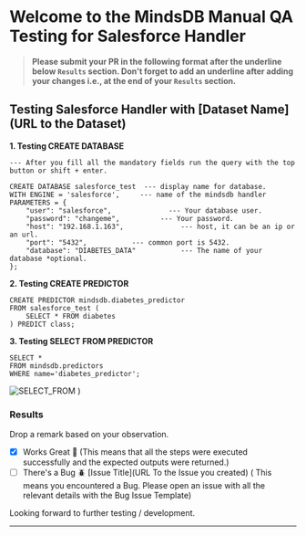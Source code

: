 # Welcome to the MindsDB Manual QA Testing for Salesforce Handler

> **Please submit your PR in the following format after the underline below `Results` section. Don't forget to add an underline after adding your changes i.e., at the end of your `Results` section.**

## Testing Salesforce Handler with [Dataset Name](URL to the Dataset)

**1. Testing CREATE DATABASE**

```
--- After you fill all the mandatory fields run the query with the top button or shift + enter. 
    
CREATE DATABASE salesforce_test  --- display name for database. 
WITH ENGINE = 'salesforce',     --- name of the mindsdb handler 
PARAMETERS = {
    "user": "salesforce",              --- Your database user.
    "password": "changeme",          --- Your password.
    "host": "192.168.1.163",              --- host, it can be an ip or an url. 
    "port": "5432",           --- common port is 5432.
    "database": "DIABETES_DATA"           --- The name of your database *optional.
};
```

**2. Testing CREATE PREDICTOR**

```
CREATE PREDICTOR mindsdb.diabetes_predictor
FROM salesforce_test (
    SELECT * FROM diabetes
) PREDICT class;
```

**3. Testing SELECT FROM PREDICTOR**

```
SELECT *
FROM mindsdb.predictors
WHERE name='diabetes_predictor';
```

![SELECT_FROM](https://user-images.githubusercontent.com/241893/195337026-7d80d631-bb8a-445b-bc68-5ee7788de2d9.png)
)

### Results

Drop a remark based on your observation.
- [X] Works Great 💚 (This means that all the steps were executed successfully and the expected outputs were returned.)
- [ ] There's a Bug 🪲 [Issue Title](URL To the Issue you created) ( This means you encountered a Bug. Please open an issue with all the relevant details with the Bug Issue Template)

Looking forward to further testing / development.

---